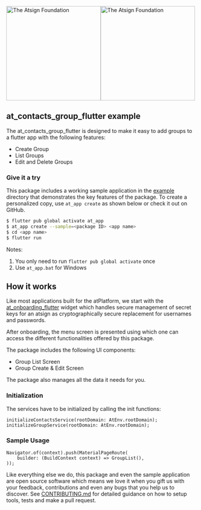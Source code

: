 <a href="https://atsign.com#gh-light-mode-only"><img width=250px src="https://atsign.com/wp-content/uploads/2022/05/atsign-logo-horizontal-color2022.svg#gh-light-mode-only" alt="The Atsign Foundation"></a><a href="https://atsign.com#gh-dark-mode-only"><img width=250px src="https://atsign.com/wp-content/uploads/2023/08/atsign-logo-horizontal-reverse2022-Color.svg#gh-dark-mode-only" alt="The Atsign Foundation"></a>

## at_contacts_group_flutter example

The at_contacts_group_flutter is designed to make it easy to add groups to a flutter app with the following features:
- Create Group
- List Groups
- Edit and Delete Groups


### Give it a try
This package includes a working sample application in the [example](https://github.com/atsign-foundation/at_widgets/tree/trunk/packages/at_contacts_group_flutter/example) directory that demonstrates the key features of the package. To create a personalized copy, use ```at_app create``` as shown below or check it out on GitHub.

```sh
$ flutter pub global activate at_app 
$ at_app create --sample=<package ID> <app name> 
$ cd <app name>
$ flutter run
```
Notes: 
1. You only need to run ```flutter pub global activate``` once
2. Use ```at_app.bat``` for Windows


## How it works

Like most applications built for the atPlatform, we start with the [at_onboarding_flutter](https://pub.dev/packages/at_onboarding_flutter) widget which handles secure management of secret keys for an atsign as cryptographically secure replacement for usernames and passwords.

After onboarding, the menu screen is presented using which one can access the different functionalities offered by this package.

The package includes the following UI components:
- Group List Screen
- Group Create & Edit Screen

The package also manages all the data it needs for you.

### Initialization
The services have to be initialized by calling the init functions:
```
initializeContactsService(rootDomain: AtEnv.rootDomain);
initializeGroupService(rootDomain: AtEnv.rootDomain);
```

### Sample Usage

```
Navigator.of(context).push(MaterialPageRoute(
	builder: (BuildContext context) => GroupList(),
));
```

Like everything else we do, this package and even the sample application are open source software which means we love it when you gift us with your feedback, contributions and even any bugs that you help us to discover. See [CONTRIBUTING.md](https://github.com/atsign-foundation/at_widgets/blob/trunk/CONTRIBUTING.md) for detailed guidance on how to setup tools, tests and make a pull request.
